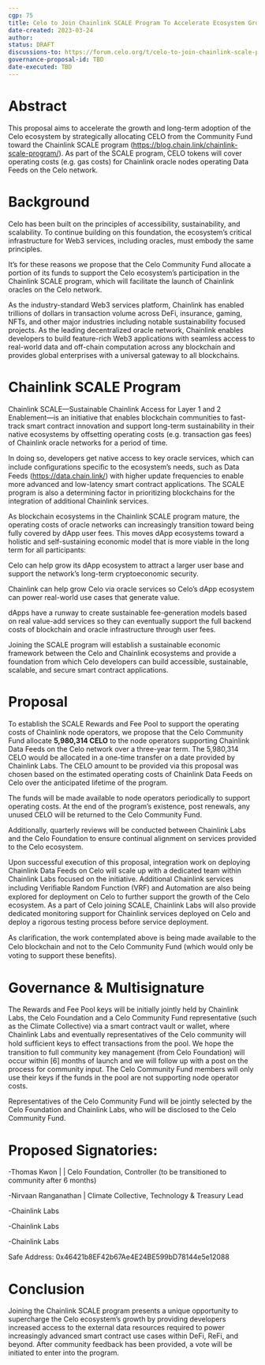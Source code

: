 ```yaml
---
cgp: 75
title: Celo to Join Chainlink SCALE Program To Accelerate Ecosystem Growth
date-created: 2023-03-24
author: 
status: DRAFT
discussions-to: https://forum.celo.org/t/celo-to-join-chainlink-scale-program-to-accelerate-ecosystem-growth/5360
governance-proposal-id: TBD
date-executed: TBD
---
```


# Abstract

This proposal aims to accelerate the growth and long-term adoption of the Celo ecosystem by strategically allocating CELO from the Community Fund toward the Chainlink SCALE program (https://blog.chain.link/chainlink-scale-program/). As part of the SCALE program, CELO tokens will cover operating costs (e.g. gas costs) for Chainlink oracle nodes operating Data Feeds on the Celo network.

# Background

Celo has been built on the principles of accessibility, sustainability, and scalability. To continue building on this foundation, the ecosystem’s critical infrastructure for Web3 services, including oracles, must embody the same principles.

It’s for these reasons we propose that the Celo Community Fund allocate a portion of its funds to support the Celo ecosystem’s participation in the Chainlink SCALE program, which will facilitate the launch of Chainlink oracles on the Celo network.

As the industry-standard Web3 services platform, Chainlink has enabled trillions of dollars in transaction volume across DeFi, insurance, gaming, NFTs, and other major industries including notable sustainability focused projects. As the leading decentralized oracle network, Chainlink enables developers to build feature-rich Web3 applications with seamless access to real-world data and off-chain computation across any blockchain and provides global enterprises with a universal gateway to all blockchains.

# Chainlink SCALE Program

Chainlink SCALE—Sustainable Chainlink Access for Layer 1 and 2 Enablement—is an initiative that enables blockchain communities to fast-track smart contract innovation and support long-term sustainability in their native ecosystems by offsetting operating costs (e.g. transaction gas fees) of Chainlink oracle networks for a period of time.

In doing so, developers get native access to key oracle services, which can include conﬁgurations speciﬁc to the ecosystem’s needs, such as Data Feeds (https://data.chain.link/) with higher update frequencies to enable more advanced and low-latency smart contract applications. The SCALE program is also a determining factor in prioritizing blockchains for the integration of additional Chainlink services.

As blockchain ecosystems in the Chainlink SCALE program mature, the operating costs of oracle networks can increasingly transition toward being fully covered by dApp user fees. This moves dApp ecosystems toward a holistic and self-sustaining economic model that is more viable in the long term for all participants:

Celo can help grow its dApp ecosystem to attract a larger user base and support the network’s long-term cryptoeconomic security.

Chainlink can help grow Celo via oracle services so Celo’s dApp ecosystem can power real-world use cases that generate value.

dApps have a runway to create sustainable fee-generation models based on real value-add services so they can eventually support the full backend costs of blockchain and oracle infrastructure through user fees.

Joining the SCALE program will establish a sustainable economic framework between the Celo and Chainlink ecosystems and provide a foundation from which Celo developers can build accessible, sustainable, scalable, and secure smart contract applications.

# Proposal

To establish the SCALE Rewards and Fee Pool to support the operating costs of Chainlink node operators, we propose that the Celo Community Fund allocate **5,980,314 CELO** to the node operators supporting Chainlink Data Feeds on the Celo network over a three-year term. The 5,980,314 CELO would be allocated in a one-time transfer on a date provided by Chainlink Labs. The CELO amount to be provided via this proposal was chosen based on the estimated operating costs of Chainlink Data Feeds on Celo over the anticipated lifetime of the program.

The funds will be made available to node operators periodically to support operating costs. At the end of the program’s existence, post renewals, any unused CELO will be returned to the Celo Community Fund.

Additionally, quarterly reviews will be conducted between Chainlink Labs and the Celo Foundation to ensure continual alignment on services provided to the Celo ecosystem.

Upon successful execution of this proposal, integration work on deploying Chainlink Data Feeds on Celo will scale up with a dedicated team within Chainlink Labs focused on the initiative. Additional Chainlink services including Veriﬁable Random Function (VRF) and Automation are also being explored for deployment on Celo to further support the growth of the Celo ecosystem. As a part of Celo joining SCALE, Chainlink Labs will also provide dedicated monitoring support for Chainlink services deployed on Celo and deploy a rigorous testing process before service deployment.

As clariﬁcation, the work contemplated above is being made available to the Celo blockchain and not to the Celo Community Fund (which would only be voting to support these beneﬁts).

# Governance & Multisignature

The Rewards and Fee Pool keys will be initially jointly held by Chainlink Labs, the Celo Foundation and a Celo Community Fund representative (such as the Climate Collective) via a smart contract vault or wallet, where Chainlink Labs and eventually representatives of the Celo community will hold sufﬁcient keys to effect transactions from the pool. We hope the transition to full community key management (from Celo Foundation) will occur within [6] months of launch and we will follow up with a post on the process for community input. The Celo Community Fund members will only use their keys if the funds in the pool are not supporting node operator costs.

Representatives of the Celo Community Fund will be jointly selected by the Celo Foundation and Chainlink Labs, who will be disclosed to the Celo Community Fund.

# Proposed Signatories:

-Thomas Kwon |  | Celo Foundation, Controller (to be transitioned to community after 6 months)

-Nirvaan Ranganathan | Climate Collective, Technology & Treasury Lead

-Chainlink Labs 

-Chainlink Labs 

-Chainlink Labs


Safe Address: 0x46421b8EF42b67Ae4E24BE599bD78144e5e12088

# Conclusion

Joining the Chainlink SCALE program presents a unique opportunity to supercharge the Celo ecosystem’s growth by providing developers increased access to the external data resources required to power increasingly advanced smart contract use cases within DeFi, ReFi, and beyond. After community feedback has been provided, a vote will be initiated to enter into the program.

